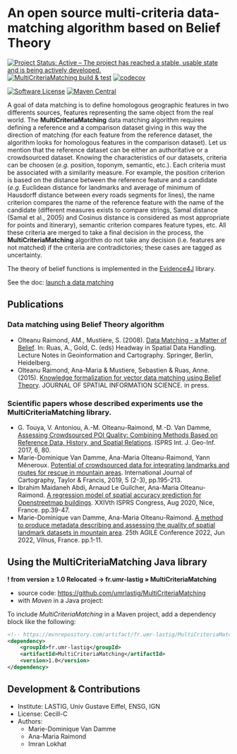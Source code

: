 # An open source multi-criteria data-matching algorithm based on Belief Theory

[![Project Status: Active – The project has reached a stable, usable state and is being actively developed.](https://www.repostatus.org/badges/latest/active.svg)](https://www.repostatus.org/#active)
[![MultiCriteriaMatching build & test](https://github.com/umrlastig/MultiCriteriaMatching/actions/workflows/ci.yml/badge.svg)](https://github.com/umrlastig/MultiCriteriaMatching/actions/workflows/ci.yml)
[![codecov](https://codecov.io/gh/umrlastig/MultiCriteriaMatching/branch/master/graph/badge.svg?token=pHLaV21j2O)](https://codecov.io/gh/umrlastig/MultiCriteriaMatching)


[![Software License](https://img.shields.io/badge/Licence-Cecill--C-blue.svg?style=flat)](https://github.com/umrlastig/MultiCriteriaMatching/blob/master/Licence-en.html)
[![Maven Central](https://img.shields.io/maven-central/v/fr.umr-lastig/MultiCriteriaMatching.svg?label=Maven%20Central)](https://search.maven.org/search?q=g:%22fr.umr-lastig%22%20AND%20a:%22MultiCriteriaMatching%22)


A goal of data matching is to define homologous geographic features in two differents sources, features representing the same object from the real world. The **MultiCriteriaMatching**  data matching algorithm requires defining a reference and a comparison dataset giving in this way the direction of matching (for each feature from the reference dataset, the algorithm looks for homologous features in the comparison dataset). Let us mention that the reference dataset can be either an authoritative or a crowdsourced dataset. Knowing the characteristics of our datasets, criteria can be choosen (*e.g.* position, toponym, semantic, etc.). Each criteria must be associated with a similarity measure. For example, the position criterion is based on the distance between the reference feature and a candidate (*e.g.* Euclidean distance for landmarks and average of minimum of Hausdorff distance between every roads segments for lines), the name criterion compares the name of the reference feature with the name of the candidate (different measures exists to compare strings, Samal distance (Samal et al., 2005) and Cosinus distance is considered as most appropriate for points and itinerary), semantic criterion compares feature types, etc. All these criteria are merged to take a final decision in the process, the **MultiCriteriaMatching** algorithm do not take any decision (i.e. features are not matched) if the criteria are contradictories; these cases are tagged as uncertainty.


The theory of belief functions is implemented in the [Evidence4J](https://github.com/IGNF/evidence4j) library.


See the doc: [launch a data matching](UserGuide.md)


## Publications

### Data matching using Belief Theory algorithm
<ul>
<li>Olteanu Raimond, AM., Mustière, S. (2008). <a href='https://doi.org/10.1007/978-3-540-68566-1_29'>Data Matching - a Matter of Belief</a>. In: Ruas, A., Gold, C. (eds) Headway in Spatial Data Handling. Lecture Notes in Geoinformation and Cartography. Springer, Berlin, Heidelberg. </li>
<li>Olteanu Raimond, Ana-Maria & Mustiere, Sebastien & Ruas, Anne. (2015). <a href='http://dx.doi.org/10.5311/JOSIS.2015.10.194'>Knowledge formalization for vector data matching using Belief Theory</a>. JOURNAL OF SPATIAL INFORMATION SCIENCE. in press. </li>
</ul>


### Scientific papers whose described experiments use the **MultiCriteriaMatching** library.
<ul>
<li>G. Touya, V. Antoniou, A.-M. Olteanu-Raimond, M.-D. Van Damme, <a href='https://doi.org/10.3390/ijgi6030080'>Assessing Crowdsourced POI Quality: Combining Methods Based on Reference Data, History, and Spatial Relations</a>. ISPRS Int. J. Geo-Inf. 2017, 6, 80.  </li>
<li>Marie-Dominique Van Damme, Ana-Maria Olteanu-Raimond, Yann Méneroux. <a href='https://dx.doi.org/10.1080/23729333.2019.1615730'>Potential of crowdsourced data for integrating landmarks and routes for rescue in mountain areas</a>. International Journal of Cartography, Taylor & Francis, 2019, 5 (2-3), pp.195-213. </li>
<li>Ibrahim Maidaneh Abdi, Arnaud Le Guilcher, Ana-Maria Olteanu-Raimond. <a href='https://doi.org/10.5194/isprs-annals-V-4-2020-39-2020'>A regression model of spatial accuracy prediction for Openstreetmap buildings</a>. XXIVth ISPRS Congress, Aug 2020, Nice, France. pp.39-47.</li>
<li>Marie-Dominique van Damme, Ana-Maria Olteanu-Raimond. <a href='https://doi.org/10.5194/agile-giss-3-17-2022'>A method to produce metadata describing and assessing the quality of spatial landmark datasets in mountain area</a>. 25th AGILE Conference 2022, Jun 2022, Vilnus, France. pp.1-11.</li>
</ul>



## Using the MultiCriteriaMatching Java library

**! from version ≥ 1.0 Relocated → fr.umr-lastig » MultiCriteriaMatching**

- source code: https://github.com/umrlastig/MultiCriteriaMatching
- with *Maven* in a Java project:

To include *MultiCriteriaMatching* in a Maven project, add a dependency block like the following:

```xml
<!-- https://mvnrepository.com/artifact/fr.umr-lastig/MultiCriteriaMatching -->
<dependency>
    <groupId>fr.umr-lastig</groupId>
    <artifactId>MultiCriteriaMatching</artifactId>
    <version>1.0</version>
</dependency>
```

## Development & Contributions
* Institute: LASTIG, Univ Gustave Eiffel, ENSG, IGN
* License: Cecill-C
* Authors:
    - Marie-Dominique Van Damme
    - Ana-Maria Raimond
    - Imran Lokhat





